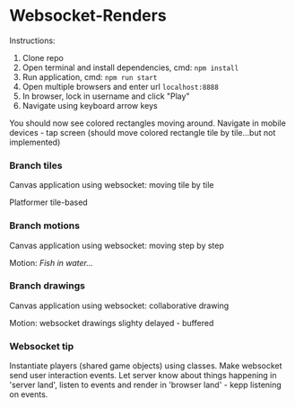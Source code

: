 # Websocket-Renders


Instructions:

1. Clone repo
2. Open terminal and install dependencies, cmd: `npm install`
3. Run application, cmd: `npm run start` 
3. Open multiple browsers and enter url `localhost:8888`
4. In browser, lock in username and click "Play"
5. Navigate using keyboard arrow keys 

You should now see colored rectangles moving around. Navigate in mobile devices - tap screen (should move colored rectangle tile by tile...but not implemented) 

### Branch tiles
Canvas application using websocket: moving tile by tile 

Platformer tile-based 

### Branch motions
Canvas application using websocket: moving step by step

Motion: *Fish in water...*

### Branch drawings
Canvas application using websocket: collaborative drawing

Motion: websocket drawings slighty delayed - buffered  


### Websocket tip 
Instantiate players (shared game objects) using classes. Make websocket send user interaction events. Let server know about things happening in 'server land', listen to events and render in 'browser land' - kepp listening on events.     